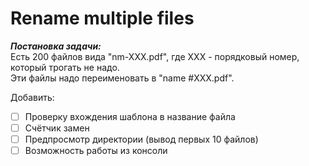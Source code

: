 # Rename multiple files
___Постановка задачи:___    
Есть 200 файлов вида "nm-XXX.pdf", где ХХХ - порядковый номер, который трогать не надо.    
Эти файлы надо переименовать в "name #XXX.pdf".

Добавить:
- [ ] Проверку вхождения шаблона в название файла
- [ ] Счётчик замен
- [ ] Предпросмотр директории (вывод первых 10 файлов)
- [ ] Возможность работы из консоли
